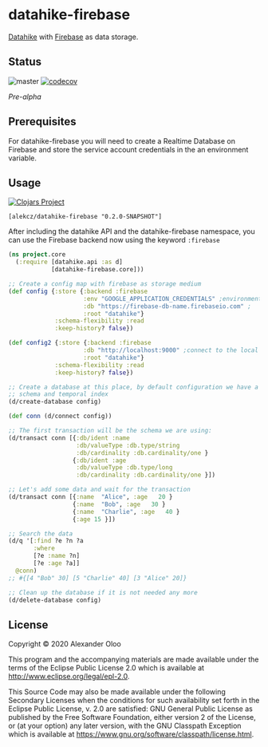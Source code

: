 # datahike-firebase

[Datahike](https://github.com/replikativ/datahike) with [Firebase](https://firebase.google.com/products/realtime-database) as data storage.

## Status
![master](https://github.com/alekcz/datahike-firebase/workflows/master/badge.svg) [![codecov](https://codecov.io/gh/alekcz/datahike-firebase/branch/master/graph/badge.svg)](https://codecov.io/gh/alekcz/datahike-firebase)   

_Pre-alpha_

## Prerequisites

For datahike-firebase you will need to create a Realtime Database on Firebase and store the service account credentials in the an environment variable.

## Usage

[![Clojars Project](https://img.shields.io/clojars/v/alekcz/datahike-firebase.svg)](https://clojars.org/alekcz/datahike-firebase)

`[alekcz/datahike-firebase "0.2.0-SNAPSHOT"]`

After including the datahike API and the datahike-firebase namespace, you can use the Firebase backend now using the keyword `:firebase`

```clojure
(ns project.core
  (:require [datahike.api :as d]
            [datahike-firebase.core]))

;; Create a config map with firebase as storage medium
(def config {:store {:backend :firebase
                     :env "GOOGLE_APPLICATION_CREDENTIALS" ;environment variable with services account details 
                     :db "https://firebase-db-name.firebaseio.com" ; 
                     :root "datahike"}
             :schema-flexibility :read
             :keep-history? false})

(def config2 {:store {:backend :firebase
                     :db "http://localhost:9000" ;connect to the local emulator
                     :root "datahike"}
             :schema-flexibility :read
             :keep-history? false})

;; Create a database at this place, by default configuration we have a strict
;; schema and temporal index
(d/create-database config)

(def conn (d/connect config))

;; The first transaction will be the schema we are using:
(d/transact conn [{:db/ident :name
                   :db/valueType :db.type/string
                   :db/cardinality :db.cardinality/one }
                  {:db/ident :age
                   :db/valueType :db.type/long
                   :db/cardinality :db.cardinality/one }])

;; Let's add some data and wait for the transaction
(d/transact conn [{:name  "Alice", :age   20 }
                  {:name  "Bob", :age   30 }
                  {:name  "Charlie", :age   40 }
                  {:age 15 }])

;; Search the data
(d/q '[:find ?e ?n ?a
       :where
       [?e :name ?n]
       [?e :age ?a]]
  @conn)
;; #{[4 "Bob" 30] [5 "Charlie" 40] [3 "Alice" 20]}

;; Clean up the database if it is not needed any more
(d/delete-database config)
```

## License

Copyright © 2020 Alexander Oloo

This program and the accompanying materials are made available under the
terms of the Eclipse Public License 2.0 which is available at
http://www.eclipse.org/legal/epl-2.0.

This Source Code may also be made available under the following Secondary
Licenses when the conditions for such availability set forth in the Eclipse
Public License, v. 2.0 are satisfied: GNU General Public License as published by
the Free Software Foundation, either version 2 of the License, or (at your
option) any later version, with the GNU Classpath Exception which is available
at https://www.gnu.org/software/classpath/license.html.
